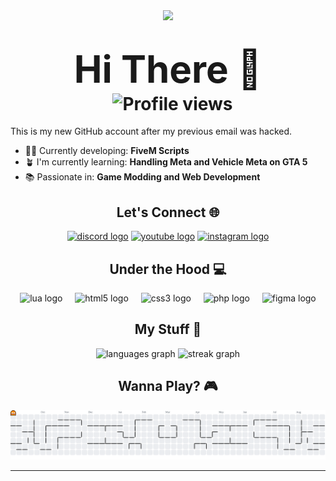 <div align="center">
  <img height="40" src="https://imgur.com/AxDXfYn.gif"  />
</div>

<h1 align="center">
  <span style="font-size: 60px;">Hi There 👋</span>
  <img src="https://komarev.com/ghpvc/?username=Comethruuu&color=blue" alt="Profile views" style="vertical-align: middle; margin-left: 15px;" />
</h1>

This is my new GitHub account after my previous email was hacked.

- 👨‍💻 Currently developing: **FiveM Scripts**
- 🪴 I'm currently learning: **Handling Meta and Vehicle Meta on GTA 5**
- 📚 Passionate in: **Game Modding and Web Development**

###
<h2 align="center">Let's Connect 🌐</h1>
<div align="center">
  <a href="cloudsupremacy" target="_blank">
    <img src="https://img.shields.io/static/v1?message=Discord&logo=discord&label=&color=7289DA&logoColor=white&labelColor=&style=for-the-badge" height="25" alt="discord logo"/></a>
  <a href="https://www.youtube.com/@cloudssupremacy" target="_blank">
    <img src="https://img.shields.io/static/v1?message=Youtube&logo=youtube&label=&color=FF0000&logoColor=white&labelColor=&style=for-the-badge" height="25" alt="youtube logo"/></a>
  <a href="https://instagram.com/usedtobesweetboy/" target="_blank">
    <img src="https://img.shields.io/static/v1?message=Instagram&logo=instagram&label=&color=E4405F&logoColor=white&labelColor=&style=for-the-badge" height="25" alt="instagram logo"/></a>
</div>

###
<h2 align="center">Under the Hood 💻</h1>
<div align="center">
  <img src="https://cdn.jsdelivr.net/gh/devicons/devicon/icons/lua/lua-original.svg" height="60" alt="lua logo"  />
  <img width="12" />
  <img src="https://cdn.jsdelivr.net/gh/devicons/devicon/icons/html5/html5-original.svg" height="60" alt="html5 logo"  />
  <img width="12" />
  <img src="https://cdn.jsdelivr.net/gh/devicons/devicon/icons/css3/css3-original.svg" height="60" alt="css3 logo"  />
  <img width="12" />
  <img src="https://cdn.jsdelivr.net/gh/devicons/devicon/icons/php/php-original.svg" height="60" alt="php logo"  />
  <img width="12" />
  <img src="https://cdn.jsdelivr.net/gh/devicons/devicon/icons/figma/figma-original.svg" height="60" alt="figma logo"  />
</div>

###
<h2 align="center">My Stuff 🌠</h1>
<div align="center">
  <img src="https://github-readme-stats.vercel.app/api/top-langs?username=Comethruuu&locale=en&hide_title=false&layout=compact&card_width=320&langs_count=5&theme=dark&hide_border=true&order=2" height="130" alt="languages graph"  />
  <img src="https://streak-stats.demolab.com?user=Comethruuu&locale=en&mode=daily&theme=dark&hide_border=true&border_radius=5&order=3" height="130" alt="streak graph"  />
</div>

###
<h2 align="center">Wanna Play? 🎮</h2>
<picture>
  <source media="(prefers-color-scheme: dark)" srcset="https://raw.githubusercontent.com/Comethruuu/Comethruuu/output/pacman-contribution-graph-dark.svg">
  <source media="(prefers-color-scheme: light)" srcset="https://raw.githubusercontent.com/Comethruuu/Comethruuu/output/pacman-contribution-graph.svg">
  <img alt="pacman contribution graph" src="https://raw.githubusercontent.com/Comethruuu/Comethruuu/output/pacman-contribution-graph.svg">
</picture>


---


<!-- Proudly created with GPRM ( https://gprm.itsvg.in ) -->
